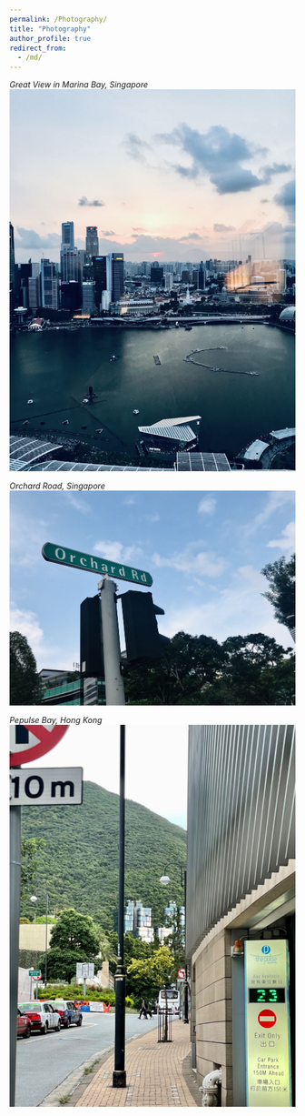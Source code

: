 ```yaml
---
permalink: /Photography/
title: "Photography"
author_profile: true
redirect_from: 
  - /md/
---
```


*Great View in Marina Bay, Singapore*
![Great View in Marina Bay, Singapore](/images/singapore.jpg)

*Orchard Road, Singapore*
![Great View in Marina Bay, Singapore](/images/orchard.jpg)

*Pepulse Bay, Hong Kong*
![Great View in Marina Bay, Singapore](/images/HK.jpg)